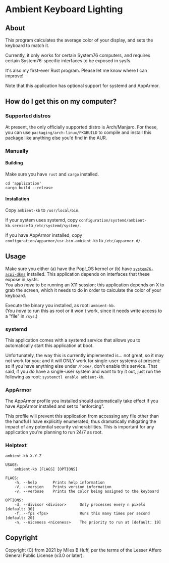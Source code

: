 # Ambient Keyboard Lighting

## About

This program calculates the average color of your display, and sets the keyboard to match it.  

Currently, it only works for certain System76 computers, and requires certain System76-specific interfaces to be exposed in sysfs.  

It's also my first-ever Rust program.  Please let me know where I can improve!  

Note that this application has optional support for systemd and AppArmor.  

## How do I get this on my computer?

### Supported distros

At present, the only officially supported distro is Arch/Manjaro.  For these, you can use `packaging/arch-linux/PKGBUILD` to compile and install this package like anything else you'd find in the AUR.  

### Manually

#### Building

Make sure you have `rust` and `cargo` installed.  

```
cd 'application'
cargo build --release
```

#### Installation

Copy `ambient-kb` to `/usr/local/bin`.  

If your system uses systemd, copy `configuration/systemd/ambient-kb.service` to `/etc/systemd/system/`.  

If you have AppArmor installed, copy `configuration/apparmor/usr.bin.ambient-kb` to `/etc/apparmor.d/`.  

## Usage

Make sure you either (a) have the Pop!_OS kernel *or* (b) have [`system76-acpi-dkms`](https://github.com/pop-os/system76-acpi-dkms) installed.  This application depends on interfaces that these expose in sysfs.  
You also *have* to be running an X11 session;  this application depends on X to grab the screen, which it needs to do in order to calculate the color of your keyboard.  

Execute the binary you installed, as root:  `ambient-kb`.  
(You *have* to run this as root or it won't work, since it needs write access to a "file" in `/sys`.)  

### systemd

This application comes with a systemd service that allows you to automatically start this application at boot.  

Unfortunately, the way this is currently implemented is... not great, so it may not work for you;  and it will ONLY work for single-user systems at present:  so if you have anything else under `/home/`, don't enable this service.  That said, if you *do* have a single-user system and want to try it out, just run the following as root:  `systemctl enable ambient-kb`.  

### AppArmor

The AppArmor profile you installed should automatically take effect if you have AppArmor installed and set to "enforcing".  

This profile will prevent this application from accessing any file other than the handful I have explicitly enumerated;  thus dramatically mitigating the impact of any potential security vulnerabilities.  This is important for any application you're planning to run 24/7 as root.  

### Helptext

```
ambient-kb X.Y.Z

USAGE:
    ambient-kb [FLAGS] [OPTIONS]

FLAGS:
    -h, --help       Prints help information
    -V, --version    Prints version information
    -v, --verbose    Prints the color being assigned to the keyboard

OPTIONS:
    -d, --divisor <divisor>      Only processes every n pixels [default: 30]
    -f, --fps <fps>              Runs this many times per second [default: 20]
    -n, --niceness <niceness>    The priority to run at [default: 19]
```

## Copyright

Copyright (C) from 2021 by Miles B Huff, per the terms of the Lesser Affero General Public License (v3.0 or later).  
